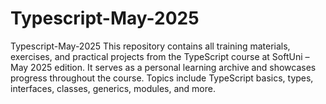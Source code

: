 # Typescript-May-2025
Typescript-May-2025
This repository contains all training materials, exercises, and practical projects from the TypeScript course at SoftUni – May 2025 edition. It serves as a personal learning archive and showcases progress throughout the course. Topics include TypeScript basics, types, interfaces, classes, generics, modules, and more.
